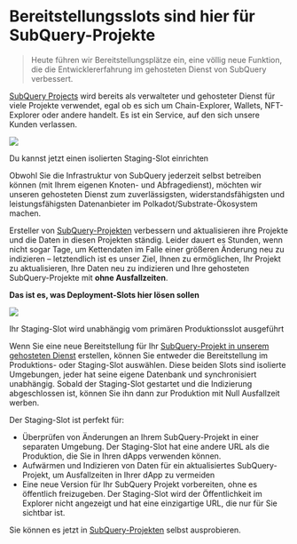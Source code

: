 # Bereitstellungsslots sind hier für SubQuery-Projekte

> Heute führen wir Bereitstellungsplätze ein, eine völlig neue Funktion, die die Entwicklererfahrung im gehosteten Dienst von SubQuery verbessert.

[SubQuery Projects](https://project.subquery.network/) wird bereits als verwalteter und gehosteter Dienst für viele Projekte verwendet, egal ob es sich um Chain-Explorer, Wallets, NFT-Explorer oder andere handelt. Es ist ein Service, auf den sich unsere Kunden verlassen.

![](https://miro.medium.com/max/1400/0*PugDgh6weZspRIO2)

Du kannst jetzt einen isolierten Staging-Slot einrichten

Obwohl Sie die Infrastruktur von SubQuery jederzeit selbst betreiben können (mit Ihrem eigenen Knoten- und Abfragedienst), möchten wir unseren gehosteten Dienst zum zuverlässigsten, widerstandsfähigsten und leistungsfähigsten Datenanbieter im Polkadot/Substrate-Ökosystem machen.

Ersteller von [SubQuery-Projekten](https://project.subquery.network/) verbessern und aktualisieren ihre Projekte und die Daten in diesen Projekten ständig. Leider dauert es Stunden, wenn nicht sogar Tage, um Kettendaten im Falle einer größeren Änderung neu zu indizieren – letztendlich ist es unser Ziel, Ihnen zu ermöglichen, Ihr Projekt zu aktualisieren, Ihre Daten neu zu indizieren und Ihre gehosteten SubQuery-Projekte mit **ohne Ausfallzeiten**.

**Das ist es, was Deployment-Slots hier lösen sollen**

![](https://miro.medium.com/max/1400/0*vQ33aqhn1eVllo5t)

Ihr Staging-Slot wird unabhängig vom primären Produktionsslot ausgeführt

Wenn Sie eine neue Bereitstellung für Ihr [SubQuery-Projekt in unserem gehosteten Dienst](https://project.subquery.network/) erstellen, können Sie entweder die Bereitstellung im Produktions- oder Staging-Slot auswählen. Diese beiden Slots sind isolierte Umgebungen, jeder hat seine eigene Datenbank und synchronisiert unabhängig. Sobald der Staging-Slot gestartet und die Indizierung abgeschlossen ist, können Sie ihn dann zur Produktion mit Null Ausfallzeit werben.

Der Staging-Slot ist perfekt für:

-   Überprüfen von Änderungen an Ihrem SubQuery-Projekt in einer separaten Umgebung. Der Staging-Slot hat eine andere URL als die Produktion, die Sie in Ihren dApps verwenden können.
-   Aufwärmen und Indizieren von Daten für ein aktualisiertes SubQuery-Projekt, um Ausfallzeiten in Ihrer dApp zu vermeiden
-   Eine neue Version für Ihr SubQuery Projekt vorbereiten, ohne es öffentlich freizugeben. Der Staging-Slot wird der Öffentlichkeit im Explorer nicht angezeigt und hat eine einzigartige URL, die nur für Sie sichtbar ist.

Sie können es jetzt in [SubQuery-Projekten](https://project.subquery.network/) selbst ausprobieren.